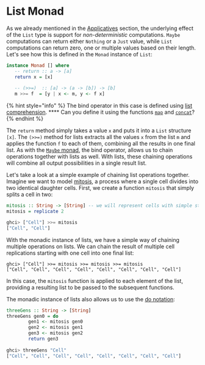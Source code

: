 # List Monad

As we already mentioned in the [Applicatives](../applicative-functors.md#the-list-applicative) section, the underlying effect of the `List` type is support for _non-deterministic_ computations. `Maybe` computations can return either `Nothing` or a `Just` value, while `List` computations can return zero, one or multiple values based on their length. Let's see how this is defined in the `Monad` instance of `List`:

```haskell
instance Monad [] where
   -- return :: a -> [a]
   return x = [x]
   
   -- (>>=)  :: [a] -> (a -> [b]) -> [b]
   m >>= f  = [y | x <- m, y <- f x]
```

{% hint style="info" %}
The bind operator in this case is defined using [list comprehension](../../list-comprehensions/list-comprehensions.md). **** Can you define it using the functions [`map`](../../higher-order-functions/the-map-function.md) and [`concat`](http://zvon.org/other/haskell/Outputprelude/concat\_f.html)?
{% endhint %}

The `return` method simply takes a value `x` and puts it into a `List` structure `[x]`. The `(>>=)` method for lists extracts all the values `x` from the list `m` and applies the function `f` to each of them, combining all the results in one final list. As with the [`Maybe` monad](maybe-monad.md), the bind operator,  allows us to chain operations together with lists as well. With lists, these chaining operations will combine all output possibilities in a single result list.

Let's take a look at a simple example of chaining list operations together. Imagine we want to model [mitosis](https://en.wikipedia.org/wiki/Mitosis), a process where a single cell divides into two identical daughter cells. First, we create a function `mitosis` that simply splits a cell in two:

```haskell
mitosis :: String -> [String] -- we will represent cells with simple strings
mitosis = replicate 2

ghci> ["Cell"] >>= mitosis
["Cell", "Cell"]
```

With the monadic instance of lists, we have a simple way of chaining multiple operations on lists. We can chain the result of multiple cell replications starting with one cell into one final list:

```
ghci> ["Cell"] >>= mitosis >>= mitosis >>= mitosis
["Cell", "Cell", "Cell", "Cell", "Cell", "Cell", "Cell", "Cell"]
```

In this case, the `mitosis` function is applied to each element of the list, providing a resulting list to be passed to the subsequent functions.

The monadic instance of lists also allows us to use the [do notation](../../interactive-programming/sequencing-actions.md):

```haskell
threeGens :: String -> [String]
threeGens gen0 = do
        gen1 <- mitosis gen0
        gen2 <- mitosis gen1
        gen3 <- mitosis gen2
        return gen3
        
ghci> threeGens "Cell"
["Cell", "Cell", "Cell", "Cell", "Cell", "Cell", "Cell", "Cell"]
```
